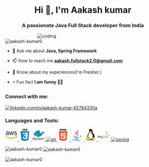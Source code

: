 <h1 align="center">Hi 👋, I'm Aakash kumar</h1>
<h3 align="center">A passionate Java Full Stack developer from India</h3>

<img align="right" alt="coding" width="400" src="https://github.com/Aakash-Kumar0/Aakash-Kumar0/assets/170265016/a33f4978-e818-43a0-80d9-fd7fd9c38a7a.gif">


<p align="left"> <img src="https://komarev.com/ghpvc/?username=aakash-kumar0&label=Profile%20views&color=0e75b6&style=flat" alt="aakash-kumar0" /> </p>


- 💬 Ask me about **Java, Spring Framework**

- 📫 How to reach me **aakash.fullstack2.0@gmail.com**

- 📄 Know about my experiences(I'm Fresher.)

- ⚡ Fun fact **I am funny 🤣🤣**

<h3 align="left">Connect with me:</h3>
<p align="left">
<a href="https://www.linkedin.com/in/aakash-kumar-62784330a" target="blank"><img align="center" src="https://raw.githubusercontent.com/rahuldkjain/github-profile-readme-generator/master/src/images/icons/Social/linked-in-alt.svg" alt="linkedin.com/in/aakash-kumar-62784330a" height="30" width="40" /></a>
</p>

<h3 align="left">Languages and Tools:</h3>
<p align="left"> <a href="https://aws.amazon.com" target="_blank" rel="noreferrer"> <img src="https://raw.githubusercontent.com/devicons/devicon/master/icons/amazonwebservices/amazonwebservices-original-wordmark.svg" alt="aws" width="40" height="40"/> </a> <a href="https://www.w3schools.com/css/" target="_blank" rel="noreferrer"> <img src="https://raw.githubusercontent.com/devicons/devicon/master/icons/css3/css3-original-wordmark.svg" alt="css3" width="40" height="40"/> </a> <a href="https://www.docker.com/" target="_blank" rel="noreferrer"> <img src="https://raw.githubusercontent.com/devicons/devicon/master/icons/docker/docker-original-wordmark.svg" alt="docker" width="40" height="40"/> </a> <a href="https://git-scm.com/" target="_blank" rel="noreferrer"> <img src="https://www.vectorlogo.zone/logos/git-scm/git-scm-icon.svg" alt="git" width="40" height="40"/> </a> <a href="https://www.w3.org/html/" target="_blank" rel="noreferrer"> <img src="https://raw.githubusercontent.com/devicons/devicon/master/icons/html5/html5-original-wordmark.svg" alt="html5" width="40" height="40"/> </a> <a href="https://www.java.com" target="_blank" rel="noreferrer"> <img src="https://raw.githubusercontent.com/devicons/devicon/master/icons/java/java-original.svg" alt="java" width="40" height="40"/> </a> <a href="https://www.linux.org/" target="_blank" rel="noreferrer"> <img src="https://raw.githubusercontent.com/devicons/devicon/master/icons/linux/linux-original.svg" alt="linux" width="40" height="40"/> </a> <a href="https://www.mysql.com/" target="_blank" rel="noreferrer"> <img src="https://raw.githubusercontent.com/devicons/devicon/master/icons/mysql/mysql-original-wordmark.svg" alt="mysql" width="40" height="40"/> </a> <a href="https://spring.io/" target="_blank" rel="noreferrer"> <img src="https://www.vectorlogo.zone/logos/springio/springio-icon.svg" alt="spring" width="40" height="40"/> </a> </p>

<p><img align="left" src="https://github-readme-stats.vercel.app/api/top-langs?username=aakash-kumar0&show_icons=true&locale=en&layout=compact" alt="aakash-kumar0" /></p>

<p>&nbsp;<img align="center" src="https://github-readme-stats.vercel.app/api?username=aakash-kumar0&show_icons=true&locale=en" alt="aakash-kumar0" /></p>

<p><img align="center" src="https://github-readme-streak-stats.herokuapp.com/?user=aakash-kumar0&" alt="aakash-kumar0" /></p>
